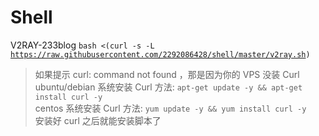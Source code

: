 # Shell
V2RAY-233blog
 <code>bash &lt;(curl -s -L https://raw.githubusercontent.com/2292086428/shell/master/v2ray.sh)
</code>
<blockquote>
<p>如果提示 curl: command not found ，那是因为你的 VPS 没装 Curl<br>
ubuntu/debian 系统安装 Curl 方法: <code>apt-get update -y &amp;&amp; apt-get install curl -y</code><br>
centos 系统安装 Curl 方法: <code>yum update -y &amp;&amp; yum install curl -y</code><br>
安装好 curl 之后就能安装脚本了</p>
</blockquote>
